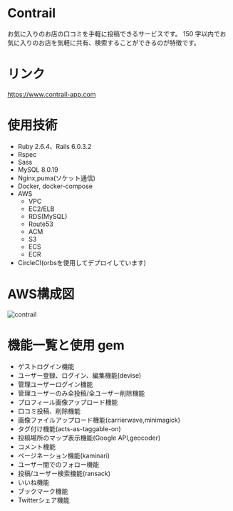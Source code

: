 # Contrail

お気に入りのお店の口コミを手軽に投稿できるサービスです。
150 字以内でお気に入りのお店を気軽に共有、検索することができるのが特徴です。

# リンク

https://www.contrail-app.com

# 使用技術

- Ruby 2.6.4、Rails 6.0.3.2
- Rspec
- Sass
- MySQL 8.0.19
- Nginx,puma(ソケット通信)
- Docker, docker-compose
- AWS
  - VPC
  - EC2/ELB
  - RDS(MySQL)
  - Route53
  - ACM
  - S3
  - ECS
  - ECR
- CircleCI(orbsを使用してデプロイしています)

# AWS構成図

![contrail](https://user-images.githubusercontent.com/54735254/94371958-2f191700-0135-11eb-9be5-b73970e491c0.png)

# 機能一覧と使用 gem

- ゲストログイン機能
- ユーザー登録、ログイン、編集機能(devise)
- 管理ユーザーログイン機能
- 管理ユーザーのみ全投稿/全ユーザー削除機能
- プロフィール画像アップロード機能
- 口コミ投稿、削除機能
- 画像ファイルアップロード機能(carrierwave,minimagick)
- タグ付け機能(acts-as-taggable-on)
- 投稿場所のマップ表示機能(Google API,geocoder)
- コメント機能
- ページネーション機能(kaminari)
- ユーザー間でのフォロー機能
- 投稿/ユーザー検索機能(ransack)
- いいね機能
- ブックマーク機能
- Twitterシェア機能
